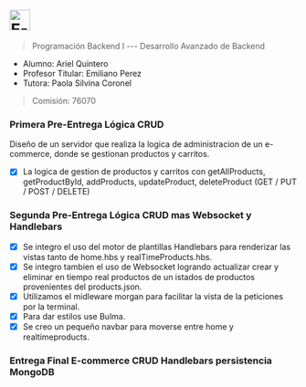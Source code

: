 <h1><img src="https://img.shields.io/badge/E--COMMERCE-BACKEND-blue?labelColor=gray&style=plastic" height='36' alt="E-COMMERCE" /></h1>


> Programación Backend I --- Desarrollo Avanzado de Backend

* Alumno: Ariel Quintero
* Profesor Titular: Emiliano Perez
* Tutora: Paola Silvina Coronel

> Comisión: 76070

<h3> Primera Pre-Entrega Lógica CRUD</h3>

Diseño de un servidor que realiza la logica de administracion de un e-commerce,
donde se gestionan productos y carritos.

- [X] La logica de gestion de productos y carritos con getAllProducts, getProductById, addProducts, updateProduct, deleteProduct
<spam>(GET / PUT / POST / DELETE)</spam>

<h3> Segunda Pre-Entrega Lógica CRUD mas Websocket y Handlebars </h3>

- [X] Se integro el uso del motor de plantillas Handlebars para renderizar las vistas tanto de home.hbs y realTimeProducts.hbs.
- [X] Se integro tambien el uso de Websocket logrando actualizar crear y eliminar en tiempo real productos de un istados de productos provenientes del products.json.
- [X] Utilizamos el midleware morgan para facilitar la vista de la peticiones por la terminal.
- [X] Para dar estilos use Bulma.
- [X] Se creo un pequeño navbar para moverse entre home y realtimeproducts.

<h3> Entrega Final E-commerce CRUD Handlebars persistencia MongoDB </h3>

